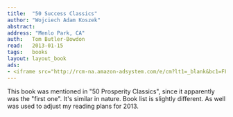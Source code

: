 ```yaml
---
title:	"50 Success Classics"
author: "Wojciech Adam Koszek"
abstract:
address: "Menlo Park, CA"
auth:	Tom Butler-Bowdon
read:	2013-01-15
tags:	books
layout: layout_book
ads:
- <iframe src="http://rcm-na.amazon-adsystem.com/e/cm?lt1=_blank&bc1=FFFFFF&IS2=1&npa=1&bg1=FFFFFF&fc1=000000&lc1=FF0000&t=wkoszek-20&o=1&p=8&l=as4&m=amazon&f=ifr&ref=ss_til&asins=1857883330" style="width:120px;height:240px;" scrolling="no" marginwidth="0" marginheight="0" frameborder="0"></iframe>
---
```

This book was mentioned in "50 Prosperity Classics", since it apparently was
the "first one". It's similar in nature. Book list is slightly different. As
well was used to adjust my reading plans for 2013.
